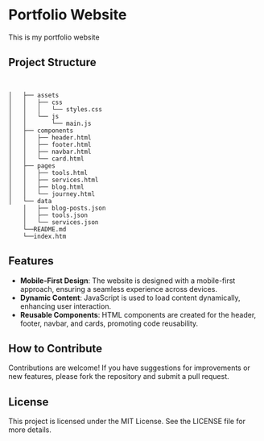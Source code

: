 # Portfolio Website

This is my portfolio website

## Project Structure

```


│   ├── assets
│   │   ├── css
│   │   │   └── styles.css
│   │   └── js
│   │       └── main.js
│   ├── components
│   │   ├── header.html
│   │   ├── footer.html
│   │   ├── navbar.html
│   │   └── card.html
│   ├── pages
│   │   ├── tools.html
│   │   ├── services.html
│   │   ├── blog.html
│   │   └── journey.html
│   └── data
    │   ├── blog-posts.json
    │   ├── tools.json
    │   └── services.json
    └──README.md
    └──index.htm
```

## Features

- **Mobile-First Design**: The website is designed with a mobile-first approach, ensuring a seamless experience across devices.
- **Dynamic Content**: JavaScript is used to load content dynamically, enhancing user interaction.
- **Reusable Components**: HTML components are created for the header, footer, navbar, and cards, promoting code reusability.

## How to Contribute

Contributions are welcome! If you have suggestions for improvements or new features, please fork the repository and submit a pull request.

## License

This project is licensed under the MIT License. See the LICENSE file for more details.